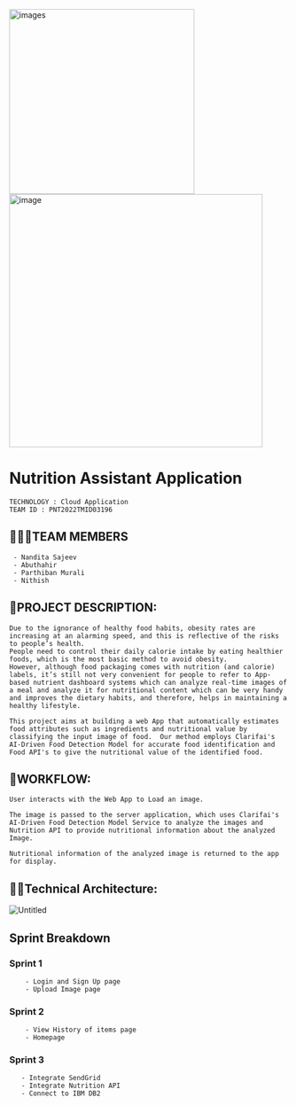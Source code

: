 <img width="334" alt="images" src="https://user-images.githubusercontent.com/69951869/201561625-e187ee4d-c560-4dd2-aaad-fd14a5459842.png">
<img width="457" alt="image" src="https://user-images.githubusercontent.com/71515520/202137877-9d558413-acee-4d3c-af2c-fac4a668edfd.png">


# Nutrition Assistant Application
```text
TECHNOLOGY : Cloud Application 
TEAM ID : PNT2022TMID03196
```
## 👨‍👩‍👦TEAM MEMBERS
```text
 - Nandita Sajeev 
 - Abuthahir
 - Parthiban Murali  
 - Nithish 
```
## 📒PROJECT DESCRIPTION:
```text
Due to the ignorance of healthy food habits, obesity rates are increasing at an alarming speed, and this is reflective of the risks to people’s health. 
People need to control their daily calorie intake by eating healthier foods, which is the most basic method to avoid obesity. 
However, although food packaging comes with nutrition (and calorie) labels, it’s still not very convenient for people to refer to App-based nutrient dashboard systems which can analyze real-time images of a meal and analyze it for nutritional content which can be very handy and improves the dietary habits, and therefore, helps in maintaining a healthy lifestyle.

This project aims at building a web App that automatically estimates food attributes such as ingredients and nutritional value by classifying the input image of food.  Our method employs Clarifai's AI-Driven Food Detection Model for accurate food identification and Food API's to give the nutritional value of the identified food.
```

## 📒WORKFLOW:
```text
User interacts with the Web App to Load an image.

The image is passed to the server application, which uses Clarifai's AI-Driven Food Detection Model Service to analyze the images and Nutrition API to provide nutritional information about the analyzed Image.

Nutritional information of the analyzed image is returned to the app for display. 
```


## 👨‍💻Technical Architecture:

![Untitled](https://lh5.googleusercontent.com/HptOGv0lSRnQb1--uqUV-lbXaDQwuSqggE0tHdCTwTBqLVJM5aTd0FIYPhdhsRRwMLA56hW881qT6Ys-6-bqMuEJGlrJLEU8YOLsz5fCg43Mp9YN2vHcR_letaL9jw)

## Sprint Breakdown
### Sprint 1
```text
    - Login and Sign Up page
    - Upload Image page
```
### Sprint 2
```text
    - View History of items page
    - Homepage 
```
    
### Sprint 3
```text
   - Integrate SendGrid
   - Integrate Nutrition API
   - Connect to IBM DB2
```

